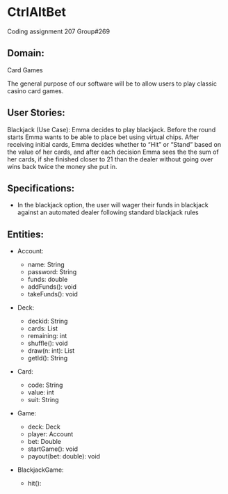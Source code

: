 # CtrlAltBet
Coding assignment 207 Group#269

Domain:
-
Card Games

The general purpose of our software will be to allow users to play classic casino card games.

User Stories:
-

Blackjack (Use Case): Emma decides to play blackjack. Before the round starts Emma wants to be able to place bet using virtual chips. After receiving initial cards, Emma decides whether to “Hit” or “Stand” based on the value of her cards, and after each decision Emma sees the the sum of her cards, if she finished closer to 21 than the dealer without going over wins back twice the money she put in.

Specifications:
-
- In the blackjack option, the user will wager their funds in blackjack against an automated dealer following standard blackjack rules

Entities:
-
- Account:
  - name: String
  - password: String
  - funds: double
  + addFunds(): void
  + takeFunds(): void

- Deck:
  - deckid: String
  - cards: List<Card>
  - remaining: int
  + shuffle(): void
  + draw(n: int): List<Card>
  + getId(): String
 
- Card:
  - code: String
  - value: int
  - suit: String
 
- Game:
  - deck: Deck
  - player: Account
  - bet: Double
  + startGame(): void
  + payout(bet: double): void

- BlackjackGame:
  - hit():



